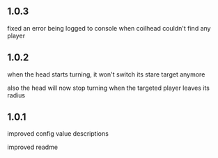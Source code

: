 ## 1.0.3
fixed an error being logged to console when coilhead couldn't find any player

## 1.0.2
when the head starts turning, it won't switch its stare target anymore

also the head will now stop turning when the targeted player leaves its radius

## 1.0.1
improved config value descriptions

improved readme